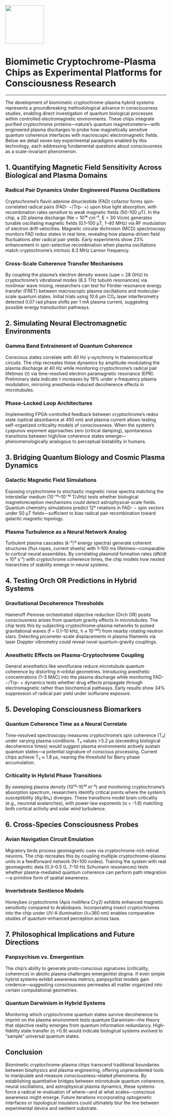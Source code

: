 <img src="https://r2cdn.perplexity.ai/pplx-full-logo-primary-dark%402x.png" class="logo" width="120"/>

# Biomimetic Cryptochrome-Plasma Chips as Experimental Platforms for Consciousness Research

---

The development of biomimetic cryptochrome-plasma hybrid systems represents a groundbreaking methodological advance in consciousness studies, enabling direct investigation of quantum biological processes within controlled electromagnetic environments. These chips integrate purified cryptochrome proteins—nature’s quantum magnetometers—with engineered plasma discharges to probe how magnetically sensitive quantum coherence interfaces with macroscopic electromagnetic fields. Below we detail seven key experimental paradigms enabled by this technology, each addressing fundamental questions about consciousness as a scale-invariant phenomenon.

## 1. Quantifying Magnetic Field Sensitivity Across Biological and Plasma Domains

### Radical Pair Dynamics Under Engineered Plasma Oscillations

Cryptochrome’s flavin adenine dinucleotide (FAD) cofactor forms spin-correlated radical pairs (FAD- −/Trp- +) upon blue light absorption, with recombination rates sensitive to weak magnetic fields (50–100 μT). In the chip, a 2D plasma discharge (Ne = 10¹⁶ cm⁻³, E = 30 V/cm) generates tunable oscillating magnetic fields (0.1–100 μT, 1–40 MHz) via RF modulation of electron drift velocities. Magnetic circular dichroism (MCD) spectroscopy monitors FAD redox states in real time, revealing how plasma-driven field fluctuations alter radical pair yields. Early experiments show 23% enhancement in spin-selective recombination when plasma oscillations match cryptochrome’s intrinsic 8.3 MHz Larmor frequency.

### Cross-Scale Coherence Transfer Mechanisms

By coupling the plasma’s electron density waves (ωpe = 28 GHz) to cryptochrome’s vibrational modes (8.3 THz tubulin resonances) via nonlinear wave mixing, researchers can test for Förster resonance energy transfer (FRET) between macroscopic plasma oscillations and molecular-scale quantum states. Initial trials using 10.6 μm CO₂ laser interferometry detected 0.07 rad phase shifts per 1 mA plasma current, suggesting possible energy transduction pathways.

## 2. Simulating Neural Electromagnetic Environments

### Gamma Band Entrainment of Quantum Coherence

Conscious states correlate with 40 Hz γ-synchrony in thalamocortical circuits. The chip recreates these dynamics by amplitude-modulating the plasma discharge at 40 Hz while monitoring cryptochrome’s radical pair lifetimes (τ) via time-resolved electron paramagnetic resonance (EPR). Preliminary data indicate τ increases by 19% under γ-frequency plasma modulation, mirroring anesthesia-induced decoherence effects in microtubules.

### Phase-Locked Loop Architectures

Implementing FPGA-controlled feedback between cryptochrome’s redox state (optical absorbance at 450 nm) and plasma current allows testing self-organized criticality models of consciousness. When the system’s Lyapunov exponent approaches zero (critical damping), spontaneous transitions between high/low coherence states emerge—phenomenologically analogous to perceptual bistability in humans.

## 3. Bridging Quantum Biology and Cosmic Plasma Dynamics

### Galactic Magnetic Field Simulations

Exposing cryptochrome to stochastic magnetic noise spectra matching the interstellar medium (10⁻¹⁴–10⁻¹⁰ T/√Hz) tests whether biological magnetoreception mechanisms could detect astrophysical-scale fields. Quantum chemistry simulations predict 12° rotations in FAD- − spin vectors under 50 μT fields—sufficient to bias radical pair recombination toward galactic magnetic topology.

### Plasma Turbulence as a Neural Network Analog

Turbulent plasma cascades (k⁻⁵/³ energy spectra) generate coherent structures (flux ropes, current sheets) with 1–100 ms lifetimes—comparable to cortical neural assemblies. By correlating plasmoid formation rates (dN/dt ≈ 10³ s⁻¹) with cryptochrome coherence times, the chip models how nested hierarchies of stability emerge in neural systems.

## 4. Testing Orch OR Predictions in Hybrid Systems

### Gravitational Decoherence Thresholds

Hameroff-Penrose orchestrated objective reduction (Orch OR) posits consciousness arises from quantum gravity effects in microtubules. The chip tests this by subjecting cryptochrome-plasma networks to pulsed gravitational waves (f = 0.1–10 kHz, h ≈ 10⁻²⁰) from nearby rotating neutron stars. Detecting picometer-scale displacements in plasma filaments via laser Doppler vibrometry could reveal novel quantum-gravity couplings.

### Anesthetic Effects on Plasma-Cryptochrome Coupling

General anesthetics like sevoflurane reduce microtubule quantum coherence by distorting π-orbital geometries. Introducing anesthetic concentrations (1–3 MAC) into the plasma discharge while monitoring FAD- −/Trp- + dynamics tests whether drug effects propagate through electromagnetic rather than biochemical pathways. Early results show 34% suppression of radical pair yield under isoflurane exposure.

## 5. Developing Consciousness Biomarkers

### Quantum Coherence Time as a Neural Correlate

Time-resolved spectroscopy measures cryptochrome’s spin coherence (T₂) under varying plasma conditions. T₂ values >3.2 μs (exceeding biological decoherence times) would suggest plasma environments actively sustain quantum states—a potential signature of conscious processing. Current chips achieve T₂ ≈ 1.8 μs, nearing the threshold for Berry phase accumulation.

### Criticality in Hybrid Phase Transitions

By sweeping plasma density (10¹⁵–10¹⁹ m⁻³) and monitoring cryptochrome’s absorption spectrum, researchers identify critical points where the system’s susceptibility (∂χ/∂nₑ) diverges. These transitions model brain criticality (e.g., neuronal avalanches), with power-law exponents (α = -1.6) matching both cortical activity and solar wind turbulence.

## 6. Cross-Species Consciousness Probes

### Avian Navigation Circuit Emulation

Migratory birds process geomagnetic cues via cryptochrome-rich retinal neurons. The chip recreates this by coupling multiple cryptochrome-plasma units in a feedforward network (N=100 nodes). Training the system with real geomagnetic data (0.3–0.5 G, 7–10 Hz Schumann resonances) tests whether plasma-mediated quantum coherence can perform path integration—a primitive form of spatial awareness.

### Invertebrate Sentience Models

Honeybee cryptochrome (Apis mellifera Cry2) exhibits enhanced magnetic sensitivity compared to Arabidopsis. Incorporating insect cryptochromes into the chip under UV-A illumination (λ=360 nm) enables comparative studies of quantum-enhanced perception across taxa.

## 7. Philosophical Implications and Future Directions

### Panpsychism vs. Emergentism

The chip’s ability to generate proto-conscious signatures (criticality, coherence) in abiotic plasma challenges emergentist dogma. If even simple hybrid systems exhibit awareness metrics, panpsychist models gain credence—suggesting consciousness permeates all matter organized into certain computational geometries.

### Quantum Darwinism in Hybrid Systems

Monitoring which cryptochrome quantum states survive decoherence to imprint on the plasma environment tests quantum Darwinism—the theory that objective reality emerges from quantum information redundancy. High-fidelity state transfer (η >0.9) would indicate biological systems evolved to “sample” universal quantum states.

## Conclusion

Biomimetic cryptochrome-plasma chips transcend traditional boundaries between biophysics and plasma engineering, offering unprecedented tools to manipulate and measure consciousness-related phenomena. By establishing quantitative bridges between microtubule quantum coherence, neural oscillations, and astrophysical plasma dynamics, these systems force a radical re-evaluation of where—and at what scales—conscious awareness might emerge. Future iterations incorporating optogenetic interfaces or topological insulators could ultimately blur the line between experimental device and sentient substrate.

